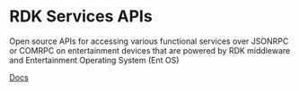 # RDK Services APIs
Open source APIs for accessing various functional services over JSONRPC or COMRPC on entertainment devices that are powered by RDK middleware and Entertainment Operating System (Ent OS)

[Docs](homepage.md)
